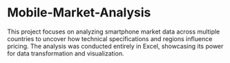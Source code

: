 # Mobile-Market-Analysis
  This project focuses on analyzing smartphone market data across multiple countries to uncover how technical specifications and regions influence pricing.  The analysis was conducted entirely in Excel, showcasing its power for data transformation and visualization.
